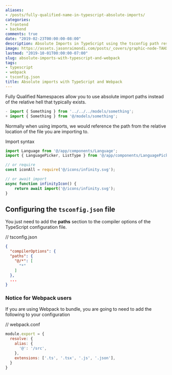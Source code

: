 ```yaml
---
aliases:
- /posts/fully-qualified-name-in-typescript-absolute-imports/
categories:
- frontend
- backend
comments: true
date: "2019-02-23T00:00:00-08:00"
description: Absolute Imports in TypeScript using the tsconfig path resolver.
image: https://assets.jasonraimondi.com/posts/_covers/graphic-node-TAHXyTpQBck-unsplash.jpg
lastmod: "2019-10-01T00:00:00-07:00"
slug: absolute-imports-with-typescript-and-webpack
tags:
- typescript
- webpack
- tsconfig.json
title: Absolute imports with TypeScript and Webpack
---
```


Fully Qualified Namespaces allow you to use absolute import paths instead of the relative hell that typically exists.

```javascript
- import { Something } from '../../../models/something';
+ import { Something } from '@/models/something';
```

Normally when using imports, we would reference the path from the relative location of the file you are importing to.

Import syntax

```javascript
import Language from '@/app/components/Language';
import { LanguagePicker, ListType } from '@/app/components/LanguagePicker';

// or require
const iconAll = require('@/icons/infinity.svg');

// or await import
async function infinityIcon() {
    return await import('@/icons/infinity.svg');
}
```

## Configuring the `tsconfig.json` file

You just need to add the **paths** section to the compiler options of the TypeScript configuration file.

// tsconfig.json

```json
{
  "compilerOptions": {
  "paths": {
    "@/*": [
      "*"
    ]
  },
  ...
}
```

### Notice for Webpack users

If you are using Webpack to bundle, you are going to need to add the following to your configuration

// webpack.conf

```javascript
module.export = {
  resolve: {
    alias: {
      '@': '/src',
    },
    extensions: ['.ts', '.tsx', '.js', '.json'],
  }
}
```
